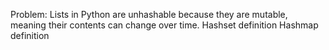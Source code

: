 Problem: Lists in Python are unhashable because they are mutable, meaning their contents can change over time.
Hashset definition
Hashmap definition
